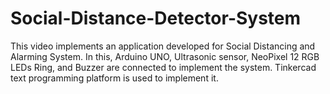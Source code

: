 # Social-Distance-Detector-System
This video implements an application developed for Social Distancing and Alarming System. In this, Arduino UNO, Ultrasonic sensor, NeoPixel 12  RGB LEDs Ring, and Buzzer are connected to implement the system. Tinkercad text programming platform is used to implement it.
